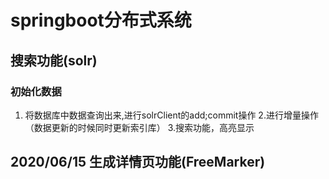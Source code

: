 # springboot分布式系统
## 搜索功能(solr)
### 初始化数据
1. 将数据库中数据查询出来,进行solrClient的add;commit操作
2.进行增量操作（数据更新的时候同时更新索引库）
3.搜索功能，高亮显示
## 2020/06/15 生成详情页功能(FreeMarker)

